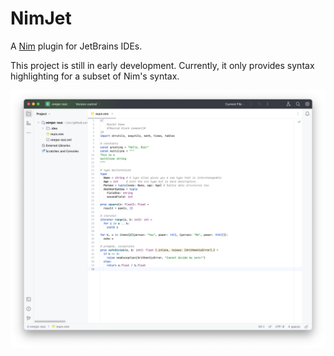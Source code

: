 # NimJet

A [Nim](https://nim-lang.org/) plugin for JetBrains IDEs.

This project is still in early development. Currently, it only
provides syntax highlighting for a subset of Nim's syntax.


![Screenshot](screenshot.png)